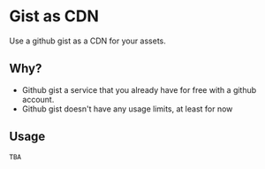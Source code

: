 # Gist as CDN

Use a github gist as a CDN for your assets.

## Why?

- Github gist a service that you already have for free with a github account.
- Github gist doesn't have any usage limits, at least for now

## Usage


```
TBA
```
